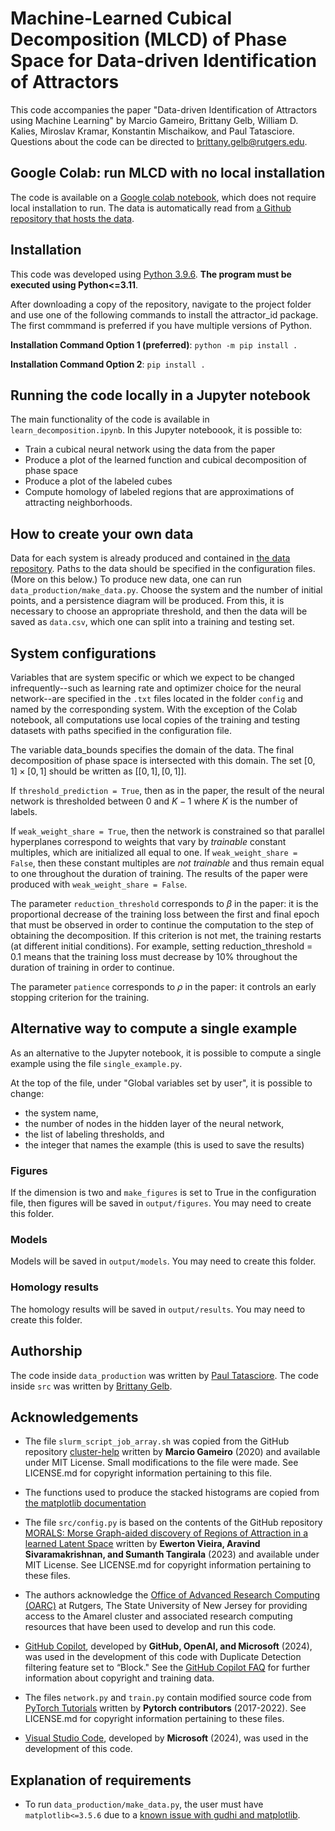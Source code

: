 # Machine-Learned Cubical Decomposition (MLCD) of Phase Space for Data-driven Identification of Attractors

This code accompanies the paper "Data-driven Identification of Attractors using Machine Learning" by  Marcio Gameiro, Brittany Gelb, William D. Kalies, Miroslav Kramar, Konstantin Mischaikow, and Paul Tatasciore. Questions about the code can be directed to brittany.gelb@rutgers.edu.

## Google Colab: run MLCD with no local installation
The code is available on a [Google colab notebook](https://colab.research.google.com/drive/1teYPxaoI0IuQCSlEQuJ9zy43vhqGUqWD?usp=sharing), which does not require local installation to run. The data is automatically read from [a Github repository that hosts the data](https://github.com/begelb/MLCD-data). 

## Installation
This code was developed using [Python 3.9.6](https://www.python.org/downloads/release/python-396/). **The program must be executed using Python<=3.11**.

After downloading a copy of the repository, navigate to the project folder and use one of the following commands to install the attractor_id package. The first commmand is preferred if you have multiple versions of Python. 

**Installation Command Option 1 (preferred)**: 
```python -m pip install .```

**Installation Command Option 2**:
```pip install .```

## Running the code locally in a Jupyter notebook
The main functionality of the code is available in ```learn_decomposition.ipynb```. In this Jupyter noteboook, it is possible to:
- Train a cubical neural network using the data from the paper
- Produce a plot of the learned function and cubical decomposition of phase space
- Produce a plot of the labeled cubes
- Compute homology of labeled regions that are approximations of attracting neighborhoods.

## How to create your own data
Data for each system is already produced and contained in [the data repository](https://github.com/begelb/MLCD-data). Paths to the data should be specified in the configuration files. (More on this below.)
To produce new data, one can run ```data_production/make_data.py```. Choose the system and the number of initial points, and a persistence diagram will be produced. From this, it is necessary to choose an appropriate threshold, and then the data will be saved as ```data.csv```, which one can split into a training and testing set.

## System configurations
Variables that are system specific or which we expect to be changed infrequently--such as learning rate and optimizer choice for the neural network--are specified in the ``` .txt ``` files located in the folder ```config``` and named by the corresponding system. With the exception of the Colab notebook, all computations use local copies of the training and testing datasets with paths specified in the configuration file.

The variable data_bounds specifies the domain of the data. The final decomposition of phase space is intersected with this domain. The set $[0, 1] \times [0, 1]$ should be written as $[[0, 1], [0, 1]]$.

If ```threshold_prediction = True```, then as in the paper, the result of the neural network is thresholded between $0$ and $K-1$ where $K$ is the number of labels.

If ```weak_weight_share = True```, then the network is constrained so that parallel hyperplanes correspond to weights that vary by *trainable* constant multiples, which are initialized all equal to one. If ```weak_weight_share = False```, then these constant multiples are *not trainable* and thus remain equal to one throughout the duration of training. The results of the paper were produced with ```weak_weight_share = False```.

The parameter ```reduction_threshold``` corresponds to $\beta$ in the paper: it is the proportional decrease of the training loss between the first and final epoch that must be observed in order to continue the computation to the step of obtaining the decomposition. If this criterion is not met, the training restarts (at different initial conditions). For example, setting reduction_threshold = 0.1 means that the training loss must decrease by 10% throughout the duration of training in order to continue.

The parameter ```patience``` corresponds to $\rho$ in the paper: it controls an early stopping criterion for the training.

## Alternative way to compute a single example
As an alternative to the Jupyter notebook, it is possible to compute a single example using the file ``` single_example.py ```. 

At the top of the file, under "Global variables set by user", it is possible to change:
- the system name,
- the number of nodes in the hidden layer of the neural network,
- the list of labeling thresholds, and
- the integer that names the example (this is used to save the results)

### Figures
If the dimension is two and ```make_figures``` is set to True in the configuration file, then figures will be saved in ```output/figures```. You may need to create this folder. 

### Models
Models will be saved in ```output/models```. You may need to create this folder. 

### Homology results
The homology results will be saved in ```output/results```. You may need to create this folder. 

## Authorship
The code inside ```data_production``` was written by [Paul Tatasciore](https://github.com/paultat91). The code inside ```src``` was written by [Brittany Gelb](https://github.com/begelb).

## Acknowledgements
- The file ```slurm_script_job_array.sh``` was copied from the GitHub repository [cluster-help](https://github.com/marciogameiro/cluster-help) written by **Marcio Gameiro** (2020) and available under MIT License. Small modifications to the file were made. See LICENSE.md for copyright information pertaining to this file.

- The functions used to produce the stacked histograms are copied from [the matplotlib documentation](https://matplotlib.org/stable/gallery/lines_bars_and_markers/filled_step.html)

- The file ```src/config.py``` is based on the contents of the GitHub repository [MORALS: Morse Graph-aided discovery of Regions of Attraction in a learned Latent Space](https://github.com/Ewerton-Vieira/MORALS/tree/main) written by **Ewerton Vieira, Aravind Sivaramakrishnan, and Sumanth Tangirala** (2023) and available under MIT License. See LICENSE.md for copyright information pertaining to these files.

- The authors acknowledge the [Office of Advanced Research Computing (OARC)](https://oarc.rutgers.edu) at Rutgers, The State University of New Jersey for providing access to the Amarel cluster and associated research computing resources that have been used to develop and run this code.

- [GitHub Copilot](https://github.com/features/copilot), developed by **GitHub, OpenAI, and Microsoft** (2024), was used in the development of this code with Duplicate Detection filtering feature set to “Block." See the [GitHub Copilot FAQ](https://github.com/features/copilot) for further information about copyright and training data. 

- The files ```network.py``` and ```train.py``` contain modified source code from [PyTorch Tutorials](https://github.com/pytorch/tutorials) written by **Pytorch contributors** (2017-2022). See LICENSE.md for copyright information pertaining to these files.

- [Visual Studio Code](https://code.visualstudio.com), developed by **Microsoft** (2024), was used in the development of this code.

## Explanation of requirements
- To run ```data_production/make_data.py```, the user must have ```matplotlib<=3.5.6``` due to a [known issue with gudhi and matplotlib](https://github.com/GUDHI/gudhi-devel/issues/724).

